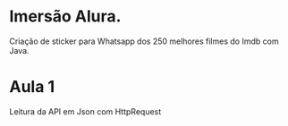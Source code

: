 # Imersão Alura. 

Criação de sticker para Whatsapp dos 250 melhores filmes do Imdb com Java. 

# Aula 1 

Leitura da API em Json com HttpRequest 
